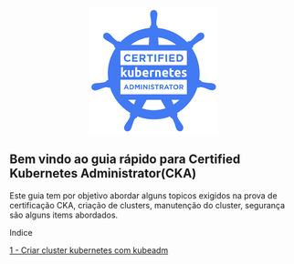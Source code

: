 <div align="center">

<img src="./cka.png" />
</div>

<h2>Bem vindo ao guia rápido para Certified Kubernetes Administrator(CKA)</h2>

Este guia tem por objetivo abordar alguns topicos exigidos na prova de certificação CKA, criação de clusters, manutenção do cluster, segurança são alguns items abordados.

Indice

<a href="./TheHardWay/README.md">1 - Criar cluster kubernetes com kubeadm</a>
